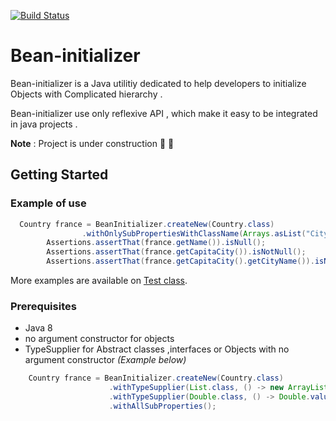 [![Build Status](https://travis-ci.org/yassinefarich/Bean-initializer.svg?branch=master)](https://travis-ci.org/yassinefarich/Bean-initializer)
# Bean-initializer

Bean-initializer is a Java utilitiy dedicated to help developers to initialize Objects with Complicated hierarchy .

Bean-initializer use only reflexive API , which make it easy to be integrated in java projects .

**Note** : Project is under construction :construction: :construction:

## Getting Started

### Example of use

```java
  Country france = BeanInitializer.createNew(Country.class)
				.withOnlySubPropertiesWithClassName(Arrays.asList("City", "Coutry"));
		Assertions.assertThat(france.getName()).isNull();
		Assertions.assertThat(france.getCapitaCity()).isNotNull();
		Assertions.assertThat(france.getCapitaCity().getCityName()).isNull();
 ```
 
More examples are available on [Test class](https://github.com/yassinefarich/Bean-initializer/blob/master/src/test/java/io/github/yfarich/beaninitializer/BeanInitializerTest.java).

### Prerequisites
 * Java 8
 * no argument constructor for objects 
 * TypeSupplier for Abstract classes ,interfaces or Objects with no argument constructor *(Example below)*
 ```java
     Country france = BeanInitializer.createNew(Country.class)
                       .withTypeSupplier(List.class, () -> new ArrayList<>()) // 'List' is Abstract type (Interface) 
                       .withTypeSupplier(Double.class, () -> Double.valueOf(0)) // 'Double' has no no argument constructor'
                       .withAllSubProperties();
  ```

